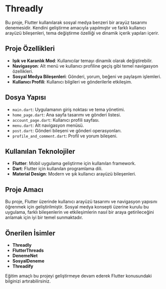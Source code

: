
# Threadly

Bu proje, Flutter kullanılarak sosyal medya benzeri bir arayüz tasarımı denemesidir. Kendini geliştirme amacıyla yapılmıştır ve farklı kullanıcı arayüzü bileşenleri, tema değiştirme özelliği ve dinamik içerik yapıları içerir.

## Proje Özellikleri

- **Işık ve Karanlık Mod**: Kullanıcılar temayı dinamik olarak değiştirebilir.
- **Navigasyon**: Alt menü ve kullanıcı profiline geçiş gibi temel navigasyon özellikleri.
- **Sosyal Medya Bileşenleri**: Gönderi, yorum, beğeni ve paylaşım işlemleri.
- **Kullanıcı Profili**: Kullanıcı bilgileri ve gönderilerle etkileşim.

## Dosya Yapısı

- `main.dart`: Uygulamanın giriş noktası ve tema yönetimi.
- `home_page.dart`: Ana sayfa tasarımı ve gönderi listesi.
- `account_page.dart`: Kullanıcı profili sayfası.
- `menu.dart`: Alt navigasyon menüsü.
- `post.dart`: Gönderi bileşeni ve gönderi operasyonları.
- `profile_and_comment.dart`: Profil ve yorum bileşeni.

## Kullanılan Teknolojiler

- **Flutter**: Mobil uygulama geliştirme için kullanılan framework.
- **Dart**: Flutter için kullanılan programlama dili.
- **Material Design**: Modern ve şık kullanıcı arayüzü bileşenleri.

## Proje Amacı

Bu proje, Flutter üzerinde kullanıcı arayüzü tasarımı ve navigasyon yapısını öğrenmek için geliştirilmiştir. Sosyal medya konsepti üzerine kurulu bu uygulama, farklı bileşenlerin ve etkileşimlerin nasıl bir araya getirileceğini anlamak için iyi bir temel sunmaktadır.

## Önerilen İsimler

- **Threadly**
- **FlutterThreads**
- **DenemeNet**
- **SosyalDeneme**
- **Threadify**

Eğitim amaçlı bu projeyi geliştirmeye devam ederek Flutter konusundaki bilginizi artırabilirsiniz.
